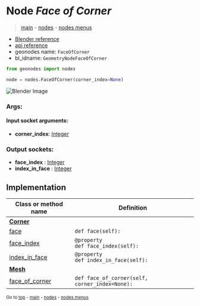 # Node *Face of Corner*

> [main](../index.md) - [nodes](nodes.md) - [nodes menus](nodes_menus.md)

- [Blender reference](https://docs.blender.org/manual/en/latest/modeling/geometry_nodes/mesh_topology/face_of_corner.html)
- [api reference](https://docs.blender.org/api/current/bpy.types.GeometryNodeFaceOfCorner.html)
- geonodes name: `FaceOfCorner`
- bl_idname: `GeometryNodeFaceOfCorner`

```python
from geonodes import nodes

node = nodes.FaceOfCorner(corner_index=None)
```

![Blender Image](https://docs.blender.org/manual/en/latest/_images/node-types_GeometryNodeFaceOfCorner.webp)

### Args:

#### Input socket arguments:

- **corner_index**: [Integer](Integer.md)

### Output sockets:

- **face_index** : [Integer](Integer.md)
- **index_in_face** : [Integer](Integer.md)

## Implementation

| Class or method name | Definition |
|----------------------|------------|
| **[Corner](Corner.md)** |
| [face](Corner.md#face) | `def face(self):` |
| [face_index](Corner.md#face_index) | `@property`<br> `def face_index(self):` |
| [index_in_face](Corner.md#index_in_face) | `@property`<br> `def index_in_face(self):` |
| **[Mesh](Mesh.md)** |
| [face_of_corner](Mesh.md#face_of_corner) | `def face_of_corner(self, corner_index=None):` |

<sub>Go to [top](#node-Face-of-Corner) - [main](../index.md) - [nodes](nodes.md) - [nodes menus](nodes_menus.md)</sub>

